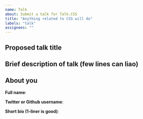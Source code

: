 ```yaml
---
name: Talk
about: Submit a talk for Talk.CSS
title: "Anything related to CSS will do"
labels: "talk"
assignees: ""
---
```


<!-- Please fill in your information, it's for the website. Otherwise Hui Jing will take creative liberties to fill in the gaps. You have been warned. -->

Proposed talk title
---

Brief description of talk (few lines can liao)
---

About you
---
**Full name**:

**Twitter or Github username**:

**Short bio (1-liner is good)**:
